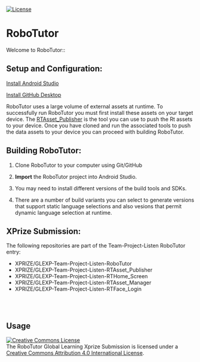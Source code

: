 
[![License](https://img.shields.io/badge/License-Apache%202.0-blue.svg)](https://opensource.org/licenses/Apache-2.0)

# **RoboTutor**

Welcome to RoboTutor::

## **Setup and Configuration:**

[Install Android Studio](http://developer.android.com/sdk/index.html)<br>

[Install GitHub Desktop](https://desktop.github.com/)<br>

RoboTutor uses a large volume of external assets at runtime.  To successfully run RoboTutor you must first install these assets on your target device.  The [RTAsset_Publisher](https://github.com/synaptek/RTAsset_Publisher) is the tool you can use to push the Rt assets to your device.  Once you have cloned and run the associated tools to push the data assets to your device you can proceed with building RoboTutor.


## **Building RoboTutor:**

1. Clone RoboTutor to your computer using Git/GitHub

2. **Import** the RoboTutor project into Android Studio.

3. You may need to install different versions of the build tools and SDKs.

4. There are a number of build variants you can select to generate versions that support static language selections and also vesions that permit dynamic language selection at runtime.



## **XPrize Submission:**

The following repositories are part of the Team-Project-Listen RoboTutor entry:
 * XPRIZE/GLEXP-Team-Project-Listen-RoboTutor
 * XPRIZE/GLEXP-Team-Project-Listen-RTAsset_Publisher
 * XPRIZE/GLEXP-Team-Project-Listen-RTHome_Screen
 * XPRIZE/GLEXP-Team-Project-Listen-RTAsset_Manager
 * XPRIZE/GLEXP-Team-Project-Listen-RTFace_Login

<br>
<br>


## **Usage**

<a rel="license" href="http://creativecommons.org/licenses/by/4.0/"><img alt="Creative Commons License" style="border-width:0" src="https://i.creativecommons.org/l/by/4.0/88x31.png" /></a><br />The RoboTutor Global Learning Xprize Submission</span> is licensed under a <a rel="license" href="http://creativecommons.org/licenses/by/4.0/">Creative Commons Attribution 4.0 International License</a>.

